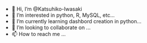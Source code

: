 - 👋 Hi, I’m @Katsuhiko-Iwasaki
- 👀 I’m interested in python, R, MySQL, etc...
- 🌱 I’m currently learning dashbord creation in python...
- 💞️ I’m looking to collaborate on ...
- 📫 How to reach me ...

<!---
Katsuhiko-Iwasaki/Katsuhiko-Iwasaki is a ✨ special ✨ repository because its `README.md` (this file) appears on your GitHub profile.
You can click the Preview link to take a look at your changes.
--->
